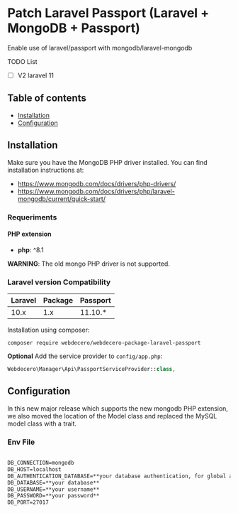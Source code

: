 # Patch Laravel Passport (Laravel + MongoDB + Passport)

Enable use of laravel/passport with mongodb/laravel-mongodb

TODO List

- [ ] V2 laravel 11

## Table of contents

- [Installation](#installation)
- [Configuration](#configuration)

## Installation

Make sure you have the MongoDB PHP driver installed. You can find installation instructions at:

- <https://www.mongodb.com/docs/drivers/php-drivers/>
- <https://www.mongodb.com/docs/drivers/php/laravel-mongodb/current/quick-start/>

### Requeriments

#### PHP extension

- **php**: ^8.1

**WARNING**: The old mongo PHP driver is not supported.

### Laravel version Compatibility

| Laravel | Package | Passport |
| :------ | :------ | :------- |
| 10.x    | 1.x     | 11.10.*  |

Installation using composer:

```
composer require webdecero/webdecero-package-laravel-passport
```

**Optional** Add the service provider to `config/app.php`:

```php
Webdecero\Manager\Api\PassportServiceProvider::class,
```

## Configuration

In this new major release which supports the new mongodb PHP extension, we also moved the location of the Model class and replaced the MySQL model class with a trait.

### Env File

```txt

DB_CONNECTION=mongodb
DB_HOST=localhost
DB_AUTHENTICATION_DATABASE=**your database authentication, for global authentication use admin**
DB_DATABASE=**your database**
DB_USERNAME=**your username**
DB_PASSWORD=**your password**
DB_PORT=27017

```

